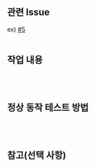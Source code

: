 ## 관련 Issue
ex) [#5](https://github.com/f-lab-edu/thunder-market/issues/5)
</br></br>

## 작업 내용

</br></br>

## 정상 동작 테스트 방법

</br></br>


## 참고(선택 사항)

</br></br>
